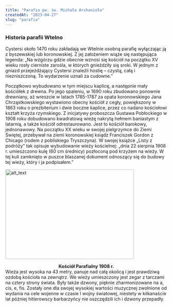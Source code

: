 ```yaml
---
title: "Parafia pw. św. Michała Archanioła"
createdAt: "2023-04-27"
slug: "parafia"
---
```


### Historia parafii Wtelno

Cystersi około 1470 roku zakładają we Wtelnie osobną parafię wyłączając ją z byszewskiej lub koronowskiej. Z jej założeniem wiąże się następująca legenda:
„Na wzgórzu gdzie obecnie wznosi się kościół na początku XV wieku rosły cierniste zarośla, w których gnieździły się sroki. W jednym z gniazd przejeżdżający Cystersi znaleźli hostię – czystą, całą i niezniszczoną. To wydarzenie uznali za cudowne.”

Początkowo wybudowano w tym miejscu kaplicę, a następnie mały kościółek z drewna. Po jego spaleniu, w 1690 roku zbudowano ponownie drewniany, aż wreszcie w latach 1785-1787 za opata koronowskiego Jana Chrząstkowskiego wystawiono obecny kościół z cegły, powiększony w 1863 roku o prezbiterium i dwie boczne kaplice, przez co nadano kościołowi kształt krzyża rzymskiego. Z inicjatywy proboszcza Gustawa Pobłockiego w 1908 roku dobudowano kwadratową wieżę nakrytą hełmem baniastym z latarnią, a także kościół odrestaurowano. Jest to kościół barokowy, jednonawowy. Na początku XX wieku w swojej pielgrzymce do Ziemi Świętej, przebywał na ziemi koronowskiej ksiądz Franciszek Gordon z Chicago (rodem z pobliskiego Tryszczyna). W swojej książce „Listy z podróży” tak opisuje wybudowanie wieży kościelnej: „dnia 22 sierpnia 1908 r. umieszczono kulę (60 cm średnicy) pozłoconą pod krzyżem na wieży. W tej kuli zamknięto w puszce blaszanej dokument odnoszący się do budowy tej wieży, który i ja podpisałem.”

<img src="/static/images/Kosciol_Parafialny_1908.jpg" alt="alt_text" height=280 width=400>

<strong><center>Kościół Parafialny 1908 r.</center></strong>
Wieża jest wysoka na 43 metry, panuje nad całą okolicą i jest prawdziwą ozdobą kościoła na zewnątrz. We wieży umieszczony jest zegar z tarczami na cztery strony świata. Były także dzwony, pięknie zharmonizowane na a, cis, e, fis. Zostały one dla swojej wysokiej wartości muzycznej zwolnione od wydania na cele wojenne w czasie I wojny światowej, niestety w kilkanaście lat później hitlerowscy barbarzyńcy nie oszczędzili ich i dzwony przepadły.
